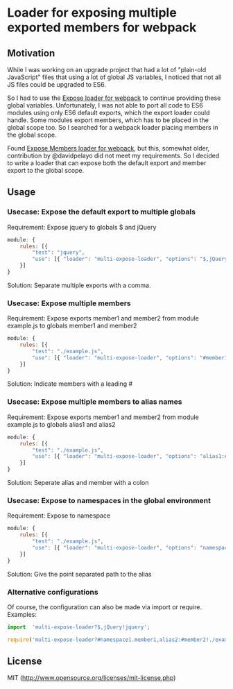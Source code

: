 # Loader for exposing multiple exported members for webpack

## Motivation

While I was working on an upgrade project that had a lot of "plain-old JavaScript" files that using a lot of global JS 
variables, I noticed that not all JS files could be upgraded to ES6.

So I had to use the [Expose loader for webpack](https://github.com/webpack/expose-loader) to continue providing these 
global variables. Unfortunately, I was not able to port all code to ES6 modules using only ES6 default exports, which
the export loader could handle. Some modules export members, which has to be placed in the global scope too. So I 
searched for a webpack loader placing members in the global scope.
 
Found [Expose Members loader for webpack](https://github.com/davidpelayo/expose-members-loader), but this, somewhat 
older, contribution by @davidpelayo did not meet my requirements. So I decided to write a loader that can expose both 
the default export and member export to the global scope.

## Usage

### Usecase: Expose the default export to multiple globals

Requirement: Expose jquery to globals $ and jQuery
```javascript
module: {
    rules: [{ 
        "test": "jquery", 
        "use": [{ "loader": "multi-expose-loader", "options": "$,jQuery" }]
    }]
} 
```
Solution: Separate multiple exports with a comma.

### Usecase: Expose multiple members

Requirement: Expose exports member1 and member2 from module example.js to globals member1 and member2
```javascript
module: {
    rules: [{ 
        "test": "./example.js", 
        "use": [{ "loader": "multi-expose-loader", "options": "#member1,#member2" }]
    }]
} 
```
Solution: Indicate members with a leading #

### Usecase: Expose multiple members to alias names

Requirement: Expose exports member1 and member2 from module example.js to globals alias1 and alias2
```javascript
module: {
    rules: [{ 
        "test": "./example.js", 
        "use": [{ "loader": "multi-expose-loader", "options": "alias1:#member1,alias2:#member2" }]
    }]
} 
```
Solution: Seperate alias and member with a colon

### Usecase: Expose to namespaces in the global environment

Requirement: Expose to namespace
```javascript
module: {
    rules: [{ 
        "test": "./example.js", 
        "use": [{ "loader": "multi-expose-loader", "options": "namespace1.alias1:#member1,namespace2.alias2:#member2" }]
    }]
} 
```
Solution: Give the point separated path to the alias

### Alternative configurations

Of course, the configuration can also be made via import or require. Examples:

```javascript
import  'multi-expose-loader?$,jQuery!jquery'; 

require('multi-expose-loader?#namespace1.member1,alias2:#member2!./example.js');
```

## License

MIT (http://www.opensource.org/licenses/mit-license.php)
